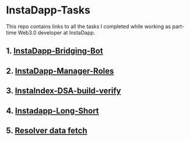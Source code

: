 # InstaDapp-Tasks

This repo contains links to all the tasks I completed while working as part-time Web3.0 developer at InstaDapp.

## 1. <a href="https://github.com/Rushanksavant/InstaDapp-Bridging-Bot" target="_blank"> InstaDapp-Bridging-Bot </a>

## 2. <a href="https://github.com/Rushanksavant/InstaDapp-Bridging-Bot" target="_blank"> InstaDapp-Manager-Roles </a> 

## 3. <a href="https://github.com/Rushanksavant/InstaDapp-Bridging-Bot" target="_blank"> InstaIndex-DSA-build-verify </a>

## 4. <a href="https://github.com/Rushanksavant/InstaDapp-Bridging-Bot" target="_blank"> Instadapp-Long-Short </a>

## 5. <a href="https://github.com/Rushanksavant/InstaDapp-Bridging-Bot" target="_blank"> Resolver data fetch </a>
